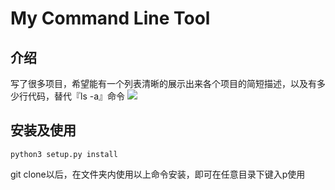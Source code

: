 # My Command Line Tool


## 介绍
写了很多项目，希望能有一个列表清晰的展示出来各个项目的简短描述，以及有多少行代码，替代『ls -a』命令
![](ScreenShot.jpg)

## 安装及使用
```
python3 setup.py install
```
git clone以后，在文件夹内使用以上命令安装，即可在任意目录下键入p使用


